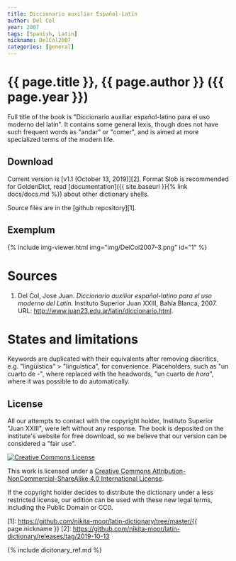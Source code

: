 ```yaml
---
title: Diccionario auxiliar Español-Latín
author: Del Col
year: 2007
tags: [Spanish, Latin]
nickname: DelCol2007
categories: [general]
---
```

# {{ page.title }}, {{ page.author }} ({{ page.year }})

Full title of the book is "Diccionario auxiliar español-latino para el uso moderno del latín". It contains some general lexis, though does not have such frequent words as "andar" or "comer", and is aimed at more specialized terms of the modern life.


## Download

Current version is [v1.1 (October 13, 2019)][2]. Format Slob is recommended for GoldenDict, read [documentation]({{ site.baseurl }}{% link docs/docs.md %}) about other dictionary shells.

Source files are in the [github repository][1].


## Exemplum

{% include img-viewer.html img="img/DelCol2007-3.png" id="1" %}


# Sources

1. Del Col, Jose Juan. _Diccionario auxiliar español-latino para el uso moderno del Latín._ Instituto Superior Juan XXIII, Bahía Blanca, 2007. URL: <http://www.juan23.edu.ar/latin/diccionario.html>.


# States and limitations

Keywords are duplicated with their equivalents after removing diacritics, e.g. "lingüística" > "linguistica", for convenience. Placeholders, such as "un cuarto de -", where replaced with the headwords, "un cuarto de _hora_", where it was possible to do automatically.


## License

All our attempts to contact with the copyright holder, Instituto Superior "Juan XXIII", were left without any response. The book is deposited on the institute's website for free download, so we believe that our version can be considered a "fair use".

<a rel="license" href="http://creativecommons.org/licenses/by-nc-sa/4.0/">
  <img alt="Creative Commons License"
       style="border-width:0" 
       src="https://i.creativecommons.org/l/by-nc-sa/4.0/88x31.png" />
</a>

This work is licensed under a <a rel="license" href="http://creativecommons.org/licenses/by-nc-sa/4.0/">Creative Commons Attribution-NonCommercial-ShareAlike 4.0 International License</a>.

If the copyright holder decides to distribute the dictionary under a less restricted license, our edition can be used with these new legal terms, including the Public Domain or CC0.


[1]: https://github.com/nikita-moor/latin-dictionary/tree/master/{{ page.nickname }}
[2]: https://github.com/nikita-moor/latin-dictionary/releases/tag/2019-10-13

{% include dicitonary_ref.md %}


